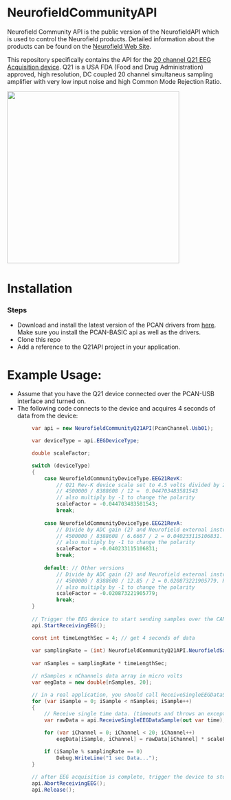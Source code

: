 # NeurofieldCommunityAPI

Neurofield Community API is the public version of the NeurofieldAPI which is used to control the Neurofield products. Detailed information about the products can be found on the [Neurofield Web Site](https://neurofield.org/).

This repository specifically contains the API for the [20 channel Q21 EEG Acquisition device](https://neurofield.org/neurofield-products#q21). Q21 is a USA FDA (Food and Drug Administration) approved, high resolution, DC coupled 20 channel simultaneus sampling amplifier with very low input noise and high Common Mode Rejection Ratio. 

<p float="middle">
  <img src="https://3989ac5bcbe1edfc864a-0a7f10f87519dba22d2dbc6233a731e5.ssl.cf2.rackcdn.com/neurofield/img-Q21_copy.jpg?raw=true" width="400"/>     
  &nbsp; &nbsp;
</p>

# Installation

### Steps

* Download and install the latest version of the PCAN drivers from [here](https://www.peak-system.com/PCAN-Basic.239.0.html?&L=1). 
 Make sure you install the PCAN-BASIC api as well as the drivers.
* Clone this repo
* Add a reference to the Q21API project in your application.

# Example Usage:

* Assume that you have the Q21 device connected over the PCAN-USB interface and turned on.
* The following code connects to the device and acquires 4 seconds of data from the device:

```C#
        var api = new NeurofieldCommunityQ21API(PcanChannel.Usb01);

        var deviceType = api.EEGDeviceType;

        double scaleFactor;

        switch (deviceType)
        {
            case NeurofieldCommunityDeviceType.EEG21RevK:
                // Q21 Rev-K device scale set to 4.5 volts divided by 2^24 and ADC gain=12 (i.e. without any external instrumentation amplifier analog gain)
                // 4500000 / 8388608 / 12 =  0.044703483581543
                // also multiply by -1 to change the polarity
                scaleFactor = -0.044703483581543;
                break;
                
            case NeurofieldCommunityDeviceType.EEG21RevA:
                // Divide by ADC gain (2) and Neurofield external instrumentation amplifier analog gain (6.6667 for EEG21Rev A).                        
                // 4500000 / 8388608 / 6.6667 / 2 = 0.040233115106831. Refer to the API doc.            
                // also multiply by -1 to change the polarity
                scaleFactor = -0.040233115106831;
                break;
            
            default: // Other versions
                // Divide by ADC gain (2) and Neurofield external instrumentation amplifier analog gain (12.85 for others).                        
                // 4500000 / 8388608 / 12.85 / 2 = 0.020873221905779. Refer to the API doc.            
                // also multiply by -1 to change the polarity
                scaleFactor = -0.020873221905779;
                break;
        }
        
        // Trigger the EEG device to start sending samples over the CAN interface 
        api.StartReceivingEEG();

        const int timeLengthSec = 4; // get 4 seconds of data
        
        var samplingRate = (int) NeurofieldCommunityQ21API.NeurofieldSamplingRate;
        
        var nSamples = samplingRate * timeLengthSec;

        // nSamples x nChannels data array in micro volts
        var eegData = new double[nSamples, 20];

        // in a real application, you should call ReceiveSingleEEGDataSample in a timer or in a separate task/worker/process
        for (var iSample = 0; iSample < nSamples; iSample++)
        {
            // Receive single time data. (timeouts and throws an exception after ~1.5 seconds if no data received)
            var rawData = api.ReceiveSingleEEGDataSample(out var time);

            for (var iChannel = 0; iChannel < 20; iChannel++)
                eegData[iSample, iChannel] = rawData[iChannel] * scaleFactor;

            if (iSample % samplingRate == 0)
                Debug.WriteLine("1 sec Data...");
        }
            
        // after EEG acquisition is complete, trigger the device to stop sending data and release the CAN-USB interface
        api.AbortReceivingEEG();
        api.Release();
```